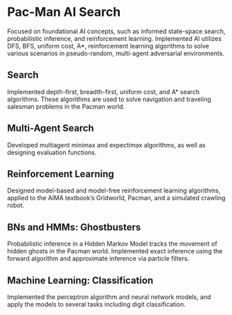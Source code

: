 # Pac-Man AI Search
Focused on foundational AI concepts, such as informed state-space search, probabilistic inference, and reinforcement learning. Implemented AI utilizes DFS, BFS, uniform cost, A*, reinforcement learning algorithms to solve various scenarios in pseudo-random, multi-agent adversarial environments. 

## Search
Implemented depth-first, breadth-first, uniform cost, and A* search algorithms. These algorithms are used to solve navigation and traveling salesman problems in the Pacman world.

## Multi-Agent Search
Developed multiagent minimax and expectimax algorithms, as well as designing evaluation functions.

## Reinforcement Learning
Designed model-based and model-free reinforcement learning algorithms, applied to the AIMA textbook’s Gridworld, Pacman, and a simulated crawling robot.

## BNs and HMMs: Ghostbusters
Probabilistic inference in a Hidden Markov Model tracks the movement of hidden ghosts in the Pacman world. Implemented exact inference using the forward algorithm and approximate inference via particle filters.

## Machine Learning: Classification
Implemented the perceptron algorithm and neural network models, and apply the models to several tasks including digit classification.
